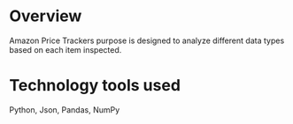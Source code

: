 # Overview
Amazon Price Trackers purpose is designed to analyze different data types based on each item inspected.

# Technology tools used
Python, Json, Pandas, NumPy
